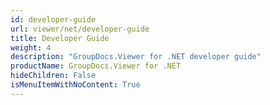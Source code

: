```yaml
---
id: developer-guide
url: viewer/net/developer-guide
title: Developer Guide
weight: 4
description: "GroupDocs.Viewer for .NET developer guide"
productName: GroupDocs.Viewer for .NET
hideChildren: False
isMenuItemWithNoContent: True
---
```

